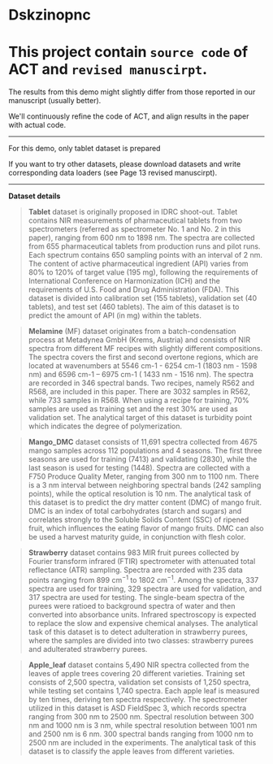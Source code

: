 # Dskzinopnc

# This project contain `source code` of ACT and `revised manuscirpt`.

The results from this demo might slightly differ from those reported in our manuscript (usually better).

We'll continuously refine the code of ACT, and align results in the paper with actual code.

****
For this demo, only tablet dataset is prepared

If you want to try other datasets, please download datasets and write corresponding data loaders (see Page 13 revised manuscirpt).

****
__Dataset details__

>__Tablet__ dataset is originally proposed in IDRC shoot-out. Tablet contains NIR measurements of pharmaceutical tablets from two spectrometers (referred as spectrometer No. 1 and No. 2 in this paper), ranging from 600 $\mathrm{nm}$ to 1898 $\mathrm{nm}$. The spectra are collected from 655 pharmaceutical tablets from production runs and pilot runs. Each spectrum contains 650 sampling points with an interval of 2 $\mathrm{nm}$. The content of active pharmaceutical ingredient (API) varies from 80\% to 120\% of target value (195 mg), following the requirements of International Conference on Harmonization (ICH) and the requirements of U.S. Food and Drug Administration (FDA). This dataset is divided into calibration set (155 tablets), validation set (40 tablets), and test set (460 tablets). The aim of this dataset is to predict the amount of API (in mg) within the tablets.

>__Melamine__ (MF) dataset originates from a batch-condensation process at Metadynea GmbH (Krems, Austria) and consists of NIR spectra from different MF recipes with slightly different compositions. The spectra covers the first and second overtone regions, which are located at wavenumbers at 5546 cm-1 - 6254 cm-1 (1803 nm - 1598 nm) and 6596 cm-1 – 6975 cm-1 ( 1433 nm - 1516 nm). The spectra are recorded in 346 spectral bands. Two recipes, namely R562 and R568, are included in this paper. There are 3032 samples in R562, while 733 samples in R568. When using a recipe for training, 70\% samples are used as training set and the rest 30\% are used as validation set. The analytical target of this dataset is turbidity point which indicates the degree of polymerization.

>__Mango\_DMC__ dataset consists of 11,691 spectra collected from 4675 mango samples across 112 populations and 4 seasons. The first three seasons are used for training (7413) and validating (2830), while the last season is used for testing (1448). Spectra are collected with a F750 Produce Quality Meter, ranging from 300 $\mathrm{nm}$ to 1100 $\mathrm{nm}$. There is a 3 $\mathrm{nm}$ interval between neighboring spectral bands (242 sampling points), while the optical resolution is 10 $\mathrm{nm}$. The analytical task of this dataset is to predict the dry matter content (DMC) of mango fruit. DMC is an index of total carbohydrates (starch and sugars) and correlates strongly to the Soluble Solids Content (SSC) of ripened fruit, which influences the eating flavor of mango fruits. DMC can also be used a harvest maturity guide, in conjunction with flesh color.

>__Strawberry__ dataset contains 983 MIR fruit purees collected by Fourier transform infrared (FTIR) spectrometer with attenuated total reflectance (ATR) sampling. Spectra are recorded with 235 data points ranging from 899 $\mathrm{cm}^{-1}$ to 1802 $\mathrm{cm}^{-1}$. Among the spectra, 337 spectra are used for training, 329 spectra are used for validation, and 317 spectra are used for testing. The single-beam spectra of the purees were ratioed to background spectra of water and then converted into absorbance units. Infrared spectroscopy is expected to replace the slow and expensive chemical analyses. The analytical task of this dataset is to detect adulteration in strawberry purees, where the samples are divided into two classes: strawberry purees and adulterated strawberry purees.

>__Apple\_leaf__ dataset contains 5,490 NIR spectra collected from the leaves of apple trees covering 20 different varieties. Training set consists of 2,500 spectra, validation set consists of 1,250 spectra, while testing set contains 1,740 spectra. Each apple leaf is measured by ten times, deriving ten spectra respectively. The spectrometer utilized in this dataset is ASD FieldSpec 3, which records spectra ranging from 300 $\mathrm{nm}$ to 2500 $\mathrm{nm}$. Spectral resolution between 300 $\mathrm{nm}$ and 1000 $\mathrm{nm}$ is 3 $\mathrm{nm}$, while spectral resolution between 1001 $\mathrm{nm}$ and 2500 $\mathrm{nm}$ is 6 $\mathrm{nm}$. 300 spectral bands ranging from 1000 $\mathrm{nm}$ to 2500 $\mathrm{nm}$ are included in the experiments. The analytical task of this dataset is to classify the apple leaves from different varieties.
